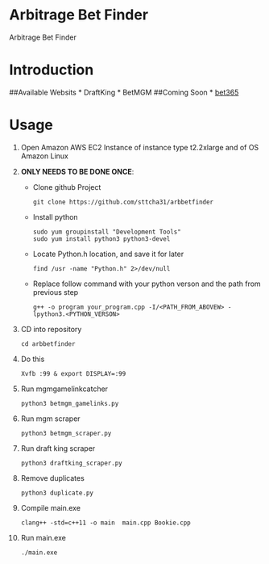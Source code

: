 # Arbitrage Bet Finder
Arbitrage Bet Finder

# Introduction
##Available Websits
    * DraftKing
    * BetMGM
##Coming Soon
    * [bet365](https://www.va.bet365.com/?_h=Bh4f8Zb5idsEAAVTf9C40Q%3D%3D&btsffd=1#/AC/B18/C20604387/D43/E181378/F43/)

# Usage

1. Open Amazon AWS EC2 Instance of instance type t2.2xlarge and of OS Amazon Linux
2. **ONLY NEEDS TO BE DONE ONCE**: 
    - Clone github Project

        ```
        git clone https://github.com/sttcha31/arbbetfinder
        ```
    - Install python
        ```
        sudo yum groupinstall "Development Tools"
        sudo yum install python3 python3-devel
        ```
    - Locate Python.h location, and save it for later
        ```
        find /usr -name "Python.h" 2>/dev/null
        ```
    - Replace follow command with your python verson and the path from previous step
        ```
        g++ -o program your_program.cpp -I/<PATH_FROM_ABOVEW> -lpython3.<PYTHON_VERSON>
        ```
3. CD into repository

    ```
    cd arbbetfinder
    ```
4. Do this
    ```
    Xvfb :99 & export DISPLAY=:99
    ```
5. Run mgmgamelinkcatcher
    ```
    python3 betmgm_gamelinks.py
    ```
6. Run mgm scraper
    ```
    python3 betmgm_scraper.py
    ```
7. Run draft king scraper
    ```
    python3 draftking_scraper.py
    ```
8. Remove duplicates
    ```
    python3 duplicate.py
    ```
9. Compile main.exe
    ```
    clang++ -std=c++11 -o main  main.cpp Bookie.cpp
    ```
10. Run main.exe
    ```
    ./main.exe
    ```
